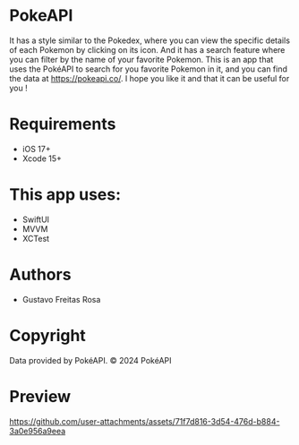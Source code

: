 # PokeAPI

It has a style similar to the Pokedex, where you can view the specific details of each Pokemon by clicking on its icon. And it has a search feature where you can filter by the name of your favorite Pokemon. This is an app that uses the PokéAPI to search for you favorite Pokemon in it, and you can find the data at https://pokeapi.co/. I hope you like it and that it can be useful for you !

# Requirements

- iOS 17+
- Xcode 15+

# This app uses:

- SwiftUI
- MVVM
- XCTest

# Authors
- Gustavo Freitas Rosa

# Copyright
Data provided by PokéAPI. © 2024 PokéAPI

# Preview

https://github.com/user-attachments/assets/71f7d816-3d54-476d-b884-3a0e956a9eea
